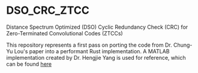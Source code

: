 # DSO_CRC_ZTCC
Distance Spectrum Optimized (DSO) Cyclic Redundancy Check (CRC) for Zero-Terminated Convolutional Codes (ZTCCs)

This repository represents a first pass on porting the code from Dr. Chung-Yu Lou's paper into a performant Rust implementation. A MATLAB implementation created by Dr. Hengjie Yang is used for reference, which can be found [here](https://github.com/hengjie-yang/DSO_CRC_Design_for_ZTCCs/blob/master/check_divisible_by_distance.m)

